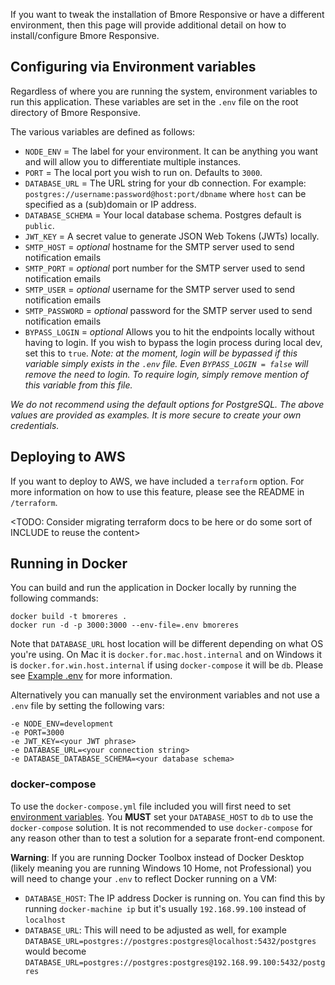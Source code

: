 If you want to tweak the installation of Bmore Responsive or have a different environment, then this page will provide additional detail on how to install/configure Bmore Responsive.

## Configuring via Environment variables
Regardless of where you are running the system, environment variables to run this application.  These variables are set in the `.env` file on the root directory of Bmore Responsive.

The various variables are defined as follows:

- `NODE_ENV` = The label for your environment. It can be anything you want and will allow you to differentiate multiple instances.
- `PORT` = The local port you wish to run on. Defaults to `3000`.
- `DATABASE_URL` = The URL string for your db connection. For example: `postgres://username:password@host:port/dbname` where `host` can be specified as a (sub)domain or IP address.
- `DATABASE_SCHEMA` = Your local database schema. Postgres default is `public`.
- `JWT_KEY` = A secret value to generate JSON Web Tokens (JWTs) locally.
- `SMTP_HOST` = _optional_ hostname for the SMTP server used to send notification emails
- `SMTP_PORT` = _optional_ port number for the SMTP server used to send notification emails
- `SMTP_USER` = _optional_ username for the SMTP server used to send notification emails
- `SMTP_PASSWORD` = _optional_ password for the SMTP server used to send notification emails
- `BYPASS_LOGIN` = _optional_  Allows you to hit the endpoints locally without having to login. If you wish to bypass the login process during local dev, set this to `true`.  _Note: at the moment, login will be bypassed if this variable simply exists in the `.env` file.  Even `BYPASS_LOGIN = false` will remove the need to login.  To require login, simply remove mention of this variable from this file._

_We do not recommend using the default options for PostgreSQL. The above values are provided as examples. It is more secure to create your own credentials._

## Deploying to AWS

If you want to deploy to AWS, we have included a `terraform` option. For more information on how to use this feature, please see the README in `/terraform`.

<TODO: Consider migrating terraform docs to be here or do some sort of INCLUDE to reuse the content>  

## Running in Docker

You can build and run the application in Docker locally by running the following commands:
```
docker build -t bmoreres .
docker run -d -p 3000:3000 --env-file=.env bmoreres
```
Note that `DATABASE_URL` host location will be different depending on what OS you're using. On Mac it is `docker.for.mac.host.internal` and on Windows it is `docker.for.win.host.internal` if using `docker-compose` it will be `db`. Please see [Example .env](#example-env) for more information.

Alternatively you can manually set the environment variables and not use a `.env` file by setting the following vars:
```
-e NODE_ENV=development
-e PORT=3000
-e JWT_KEY=<your JWT phrase>
-e DATABASE_URL=<your connection string>
-e DATABASE_DATABASE_SCHEMA=<your database schema>
```

### docker-compose
To use the `docker-compose.yml` file included you will first need to set [environment variables](#environment-variables). You **MUST** set your `DATABASE_HOST` to `db` to use the `docker-compose` solution. It is not recommended to use `docker-compose` for any reason other than to test a solution for a separate front-end component.

**Warning**: If you are running Docker Toolbox instead of Docker Desktop (likely meaning you are running Windows 10 Home, not Professional) you will need to change your `.env` to reflect Docker running on a VM:

- `DATABASE_HOST`: The IP address Docker is running on. You can find this by running `docker-machine ip` but it's usually `192.168.99.100` instead of `localhost`
- `DATABASE_URL`: This will need to be adjusted as well, for example `DATABASE_URL=postgres://postgres:postgres@localhost:5432/postgres` would become `DATABASE_URL=postgres://postgres:postgres@192.168.99.100:5432/postgres`
